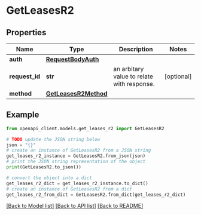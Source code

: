 # GetLeasesR2


## Properties

Name | Type | Description | Notes
------------ | ------------- | ------------- | -------------
**auth** | [**RequestBodyAuth**](RequestBodyAuth.md) |  | 
**request_id** | **str** | an arbitary value to relate with response. | [optional] 
**method** | [**GetLeasesR2Method**](GetLeasesR2Method.md) |  | 

## Example

```python
from openapi_client.models.get_leases_r2 import GetLeasesR2

# TODO update the JSON string below
json = "{}"
# create an instance of GetLeasesR2 from a JSON string
get_leases_r2_instance = GetLeasesR2.from_json(json)
# print the JSON string representation of the object
print(GetLeasesR2.to_json())

# convert the object into a dict
get_leases_r2_dict = get_leases_r2_instance.to_dict()
# create an instance of GetLeasesR2 from a dict
get_leases_r2_from_dict = GetLeasesR2.from_dict(get_leases_r2_dict)
```
[[Back to Model list]](../README.md#documentation-for-models) [[Back to API list]](../README.md#documentation-for-api-endpoints) [[Back to README]](../README.md)


